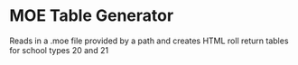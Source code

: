 MOE Table Generator
===================

Reads in a .moe file provided by a path and creates HTML roll return tables for school types 20 and 21
